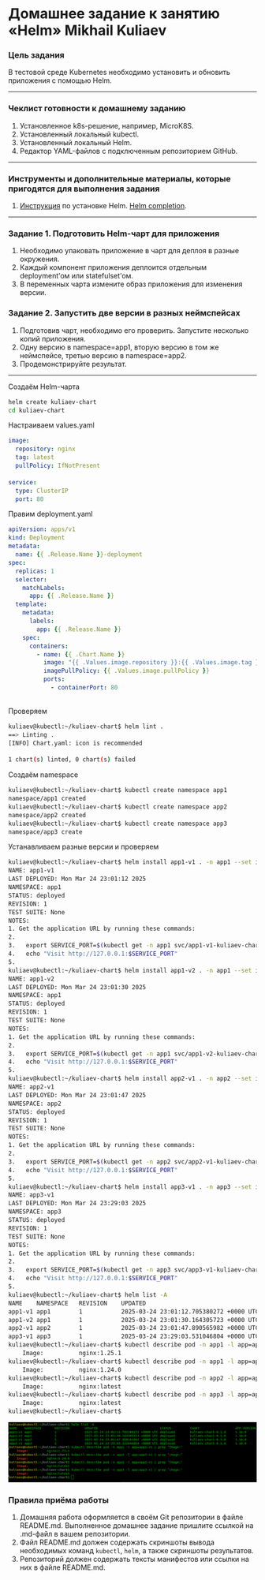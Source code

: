 # Домашнее задание к занятию «Helm»   Mikhail Kuliaev

### Цель задания

В тестовой среде Kubernetes необходимо установить и обновить приложения с помощью Helm.

------

### Чеклист готовности к домашнему заданию

1. Установленное k8s-решение, например, MicroK8S.
2. Установленный локальный kubectl.
3. Установленный локальный Helm.
4. Редактор YAML-файлов с подключенным репозиторием GitHub.

------

### Инструменты и дополнительные материалы, которые пригодятся для выполнения задания

1. [Инструкция](https://helm.sh/docs/intro/install/) по установке Helm. [Helm completion](https://helm.sh/docs/helm/helm_completion/).

------

### Задание 1. Подготовить Helm-чарт для приложения

1. Необходимо упаковать приложение в чарт для деплоя в разные окружения. 
2. Каждый компонент приложения деплоится отдельным deployment’ом или statefulset’ом.
3. В переменных чарта измените образ приложения для изменения версии.

### Задание 2. Запустить две версии в разных неймспейсах

1. Подготовив чарт, необходимо его проверить. Запуститe несколько копий приложения.
2. Одну версию в namespace=app1, вторую версию в том же неймспейсе, третью версию в namespace=app2.
3. Продемонстрируйте результат.


------

Создаём Helm-чарта

```Bash
helm create kuliaev-chart
cd kuliaev-chart
```
Настраиваем values.yaml

```yaml
image:
  repository: nginx
  tag: latest
  pullPolicy: IfNotPresent

service:
  type: ClusterIP
  port: 80
```
Правим deployment.yaml

```yaml
apiVersion: apps/v1
kind: Deployment
metadata:
  name: {{ .Release.Name }}-deployment
spec:
  replicas: 1
  selector:
    matchLabels:
      app: {{ .Release.Name }}
  template:
    metadata:
      labels:
        app: {{ .Release.Name }}
    spec:
      containers:
        - name: {{ .Chart.Name }}
          image: "{{ .Values.image.repository }}:{{ .Values.image.tag }}"
          imagePullPolicy: {{ .Values.image.pullPolicy }}
          ports:
            - containerPort: 80
        
```
Проверяем


```Bash
kuliaev@kubectl:~/kuliaev-chart$ helm lint .
==> Linting .
[INFO] Chart.yaml: icon is recommended

1 chart(s) linted, 0 chart(s) failed

```

Создаём namespace

```Bash
kuliaev@kubectl:~/kuliaev-chart$ kubectl create namespace app1
namespace/app1 created
kuliaev@kubectl:~/kuliaev-chart$ kubectl create namespace app2
namespace/app2 created
kuliaev@kubectl:~/kuliaev-chart$ kubectl create namespace app3
namespace/app3 create
```
Устанавливаем разные версии и проверяем

```Bash
kuliaev@kubectl:~/kuliaev-chart$ helm install app1-v1 . -n app1 --set image.tag=1.25.1
NAME: app1-v1
LAST DEPLOYED: Mon Mar 24 23:01:12 2025
NAMESPACE: app1
STATUS: deployed
REVISION: 1
TEST SUITE: None
NOTES:
1. Get the application URL by running these commands:
2.
3.   export SERVICE_PORT=$(kubectl get -n app1 svc/app1-v1-kuliaev-chart -o jsonpath='{.spec.ports[0].port}')
4.   echo "Visit http://127.0.0.1:$SERVICE_PORT"
5.
kuliaev@kubectl:~/kuliaev-chart$ helm install app1-v2 . -n app1 --set image.tag=1.24.0
NAME: app1-v2
LAST DEPLOYED: Mon Mar 24 23:01:30 2025
NAMESPACE: app1
STATUS: deployed
REVISION: 1
TEST SUITE: None
NOTES:
1. Get the application URL by running these commands:
2.
3.   export SERVICE_PORT=$(kubectl get -n app1 svc/app1-v2-kuliaev-chart -o jsonpath='{.spec.ports[0].port}')
4.   echo "Visit http://127.0.0.1:$SERVICE_PORT"
5.
kuliaev@kubectl:~/kuliaev-chart$ helm install app2-v1 . -n app2 --set image.tag=latest
NAME: app2-v1
LAST DEPLOYED: Mon Mar 24 23:01:47 2025
NAMESPACE: app2
STATUS: deployed
REVISION: 1
TEST SUITE: None
NOTES:
1. Get the application URL by running these commands:
2.
3.   export SERVICE_PORT=$(kubectl get -n app2 svc/app2-v1-kuliaev-chart -o jsonpath='{.spec.ports[0].port}')
4.   echo "Visit http://127.0.0.1:$SERVICE_PORT"
5.
kuliaev@kubectl:~/kuliaev-chart$ helm install app3-v1 . -n app3 --set image.tag=latest
NAME: app3-v1
LAST DEPLOYED: Mon Mar 24 23:29:03 2025
NAMESPACE: app3
STATUS: deployed
REVISION: 1
TEST SUITE: None
NOTES:
1. Get the application URL by running these commands:
2.
3.   export SERVICE_PORT=$(kubectl get -n app3 svc/app3-v1-kuliaev-chart -o jsonpath='{.spec.ports[0].port}')
4.   echo "Visit http://127.0.0.1:$SERVICE_PORT"
5.
kuliaev@kubectl:~/kuliaev-chart$ helm list -A
NAME   	NAMESPACE	REVISION	UPDATED                                	STATUS  	CHART              	APP VERSION
app1-v1	app1     	1       	2025-03-24 23:01:12.705380272 +0000 UTC	deployed	kuliaev-chart-0.1.0	1.16.0     
app1-v2	app1     	1       	2025-03-24 23:01:30.164305723 +0000 UTC	deployed	kuliaev-chart-0.1.0	1.16.0     
app2-v1	app2     	1       	2025-03-24 23:01:47.890565982 +0000 UTC	deployed	kuliaev-chart-0.1.0	1.16.0     
app3-v1	app3     	1       	2025-03-24 23:29:03.531046804 +0000 UTC	deployed	kuliaev-chart-0.1.0	1.16.0     
kuliaev@kubectl:~/kuliaev-chart$ kubectl describe pod -n app1 -l app=app1-v1 | grep "Image:"
    Image:          nginx:1.25.1
kuliaev@kubectl:~/kuliaev-chart$ kubectl describe pod -n app1 -l app=app1-v2 | grep "Image:"
    Image:          nginx:1.24.0
kuliaev@kubectl:~/kuliaev-chart$ kubectl describe pod -n app2 -l app=app2-v1 | grep "Image:"
    Image:          nginx:latest
kuliaev@kubectl:~/kuliaev-chart$ kubectl describe pod -n app3 -l app=app3-v1 | grep "Image:"
    Image:          nginx:latest
kuliaev@kubectl:~/kuliaev-chart$ 


```
 ![11-04-01](https://github.com/mkuliaev/kuber-homeworks/blob/main/2.5/png/final_helm.png)

### Правила приёма работы

1. Домашняя работа оформляется в своём Git репозитории в файле README.md. Выполненное домашнее задание пришлите ссылкой на .md-файл в вашем репозитории.
2. Файл README.md должен содержать скриншоты вывода необходимых команд `kubectl`, `helm`, а также скриншоты результатов.
3. Репозиторий должен содержать тексты манифестов или ссылки на них в файле README.md.

